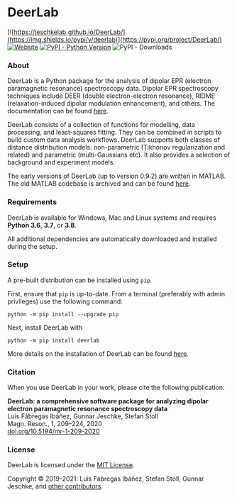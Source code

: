 # DeerLab

[![https://jeschkelab.github.io/DeerLab/](https://img.shields.io/pypi/v/deerlab)](https://pypi.org/project/DeerLab/)
[![Website](https://img.shields.io/website?down_message=offline&label=Documentation&up_message=online&url=https%3A%2F%2Fjeschkelab.github.io%2FDeerLab%2Findex.html)](https://jeschkelab.github.io/DeerLab/)
[![PyPI - Python Version](https://img.shields.io/pypi/pyversions/deerlab)](https://www.python.org/downloads/)
![PyPI - Downloads](https://img.shields.io/pypi/dm/deerlab?color=brightgreen)

### About
DeerLab is a Python package for the analysis of dipolar EPR (electron paramagnetic resonance) spectroscopy data. Dipolar EPR spectroscopy techniques include DEER (double electron-electron resonance), RIDME (relaxation-induced dipolar modulation enhancement), and others. The documentation can be found [here](https://jeschkelab.github.io/DeerLab/index.html).

DeerLab consists of a collection of functions for modelling, data processing, and least-squares fitting. They can be combined in scripts to build custom data analysis workflows. DeerLab supports both classes of distance distribution models: non-parametric (Tikhonov regularization and related) and parametric (multi-Gaussians etc). It also provides a selection of background and experiment models.

The early versions of DeerLab (up to version 0.9.2) are written in MATLAB. The old MATLAB codebase is archived and can be found [here](https://github.com/JeschkeLab/DeerLab-Matlab).

### Requirements

DeerLab is available for Windows, Mac and Linux systems and requires **Python 3.6**, **3.7**, or **3.8**.

All additional dependencies are automatically downloaded and installed during the setup.
 
### Setup

A pre-built distribution can be installed using `pip`.

First, ensure that `pip` is up-to-date. From a terminal (preferably with admin privileges) use the following command:

    python -m pip install --upgrade pip

Next, install DeerLab with

    python -m pip install deerlab

More details on the installation of DeerLab can be found [here](https://jeschkelab.github.io/DeerLab/installation.html).

### Citation

When you use DeerLab in your work, please cite the following publication:

 **DeerLab: a comprehensive software package for analyzing dipolar electron paramagnetic resonance spectroscopy data** <br>
 Luis Fábregas Ibáñez, Gunnar Jeschke, Stefan Stoll <br>
 Magn. Reson., 1, 209–224, 2020 <br>
 <a href="https://doi.org/10.5194/mr-1-209-2020"> doi.org/10.5194/mr-1-209-2020</a>


### License

DeerLab is licensed under the [MIT License](LICENSE).

Copyright © 2019-2021: Luis Fábregas Ibáñez, Stefan Stoll, Gunnar Jeschke, and [other contributors](https://github.com/JeschkeLab/DeerLab/contributors).
